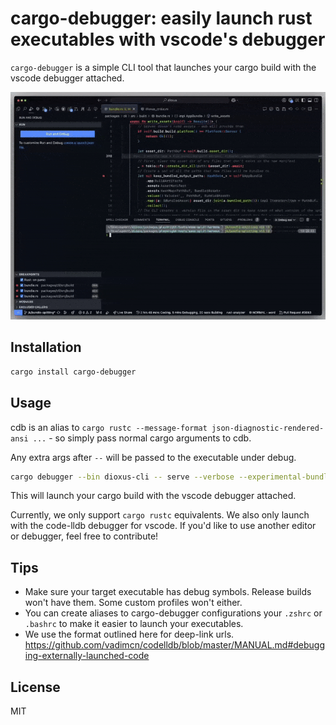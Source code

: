 # cargo-debugger: easily launch rust executables with vscode's debugger

`cargo-debugger` is a simple CLI tool that launches your cargo build with the vscode debugger attached.

![demo.gif](/assets/demo.gif)

## Installation

```sh
cargo install cargo-debugger
```

## Usage
cdb is an alias to `cargo rustc --message-format json-diagnostic-rendered-ansi ...` - so simply pass normal cargo arguments to cdb.

Any extra args after `--` will be passed to the executable under debug.

```sh
cargo debugger --bin dioxus-cli -- serve --verbose --experimental-bundle-split --trace --release
```

This will launch your cargo build with the vscode debugger attached.

Currently, we only support `cargo rustc` equivalents. We also only launch with the code-lldb debugger for vscode. If you'd like to use another editor or debugger, feel free to contribute!

## Tips

- Make sure your target executable has debug symbols. Release builds won't have them. Some custom profiles won't either.
- You can create aliases to cargo-debugger configurations your `.zshrc` or `.bashrc` to make it easier to launch your executables.
- We use the format outlined here for deep-link urls. https://github.com/vadimcn/codelldb/blob/master/MANUAL.md#debugging-externally-launched-code

## License

MIT
